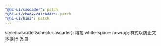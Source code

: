 ```yaml
---
"@hi-ui/cascader": patch
"@hi-ui/check-cascader": patch
"@hi-ui/hiui": patch
---
```


style(cascader&check-cascader): 增加 white-space: nowrap; 样式以防止文本换行 (5.0)
